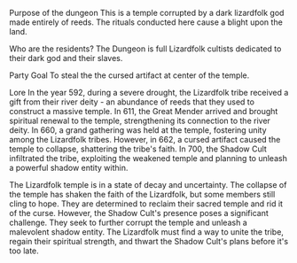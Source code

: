 Purpose of the dungeon
This is a temple corrupted by a dark lizardfolk god made entirely of reeds. The rituals conducted here cause a blight upon the land.

Who are the residents?
The Dungeon is full Lizardfolk cultists dedicated to their dark god and their slaves.

Party Goal
To steal the the cursed artifact at center of the temple.

Lore
In the year 592, during a severe drought, the Lizardfolk tribe received a gift from their river deity - an abundance of reeds that they used to construct a massive temple. In 611, the Great Mender arrived and brought spiritual renewal to the temple, strengthening its connection to the river deity. In 660, a grand gathering was held at the temple, fostering unity among the Lizardfolk tribes. However, in 662, a cursed artifact caused the temple to collapse, shattering the tribe's faith. In 700, the Shadow Cult infiltrated the tribe, exploiting the weakened temple and planning to unleash a powerful shadow entity within.

The Lizardfolk temple is in a state of decay and uncertainty. The collapse of the temple has shaken the faith of the Lizardfolk, but some members still cling to hope. They are determined to reclaim their sacred temple and rid it of the curse. However, the Shadow Cult's presence poses a significant challenge. They seek to further corrupt the temple and unleash a malevolent shadow entity. The Lizardfolk must find a way to unite the tribe, regain their spiritual strength, and thwart the Shadow Cult's plans before it's too late.